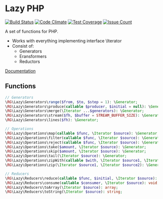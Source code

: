 # Lazy PHP
[![Build Status](https://travis-ci.org/pldin601/php-lazy.svg?branch=master)](https://travis-ci.org/pldin601/php-lazy)
[![Code Climate](https://codeclimate.com/github/pldin601/php-lazy/badges/gpa.svg)](https://codeclimate.com/github/pldin601/php-lazy)
[![Test Coverage](https://codeclimate.com/github/pldin601/php-lazy/badges/coverage.svg)](https://codeclimate.com/github/pldin601/php-lazy/coverage)
[![Issue Count](https://codeclimate.com/github/pldin601/php-lazy/badges/issue_count.svg)](https://codeclimate.com/github/pldin601/php-lazy)

A set of functions for PHP.

* Works with everything implementing interface \Iterator
* Consist of:
    * Generators
    * Еransformers
    * Reductors

[Documentation](http://github.com/pldin601/php-lazy/wiki/)

## Functions
```php
// Generators
\RG\Lazy\Generators\range($from, $to, $step = 1): \Generator;
\RG\Lazy\Generators\produce(callable $producer, $initial = null): \Generator;
\RG\Lazy\Generators\merge(\Iterator ...$generators): \Generator;
\RG\Lazy\Generators\stream($fh, $buffer = STREAM_BUFFER_SIZE): \Generator;
\RG\Lazy\Generators\lines($fh): \Generator;

// Operations
\RG\Lazy\Operations\map(callable $func, \Iterator $source): \Generator;
\RG\Lazy\Operations\filter(callable $func, \Iterator $source): \Generator;
\RG\Lazy\Operations\reject(callable $func, \Iterator $source): \Generator;
\RG\Lazy\Operations\take($amount, \Iterator $source): \Generator;
\RG\Lazy\Operations\skip($amount, \Iterator $source): \Generator;
\RG\Lazy\Operations\tail(\Iterator $source): \Generator;
\RG\Lazy\Operations\zipWith(callable $with, \Iterator $source1, \Iterator $source2): \Generator;
\RG\Lazy\Operations\zip(\Iterator $source1, \Iterator $source2): \Generator;

// Reducers
\RG\Lazy\Reducers\reduce(callable $func, $initial, \Iterator $source): mixed;
\RG\Lazy\Reducers\consume(callable $consumer, \Iterator $source): void;
\RG\Lazy\Reducers\toArray(\Iterator $source): array;
\RG\Lazy\Reducers\toString(\Iterator $source): string;
```
